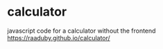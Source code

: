 # calculator
javascript code for a calculator without the frontend
 https://raaduby.github.io/calculator/
